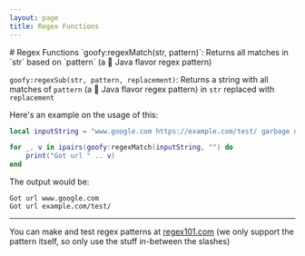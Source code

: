 ```yaml
---
layout: page
title: Regex Functions
---
```

<link href="css/style.css" rel="stylesheet">
# Regex Functions
`goofy:regexMatch(str, pattern)`: Returns all matches in `str` based on `pattern` (a  Java flavor regex pattern)

`goofy:regexSub(str, pattern, replacement)`: Returns a string with all matches of `pattern` (a  Java flavor regex pattern) in `str` replaced with `replacement`


Here's an example on the usage of this:

```lua
local inputString = "www.google.com https://example.com/test/ garbage data"

for _, v in ipairs(goofy:regexMatch(inputString, "") do
    print("Got url " .. v)
end
```

The output would be:
```
Got url www.google.com
Got url example.com/test/
```

<hr>

You can make and test regex patterns at [regex101.com](https://regex101.com/) (we only support the pattern itself, so only use the stuff in-between the slashes)
